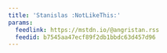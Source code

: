 ```yaml
---
title: 'Stanislas :NotLikeThis:'
params:
  feedlink: https://mstdn.io/@angristan.rss
  feedid: b7545aa47ecf89f2db1bbdc63d457d96
---
```

